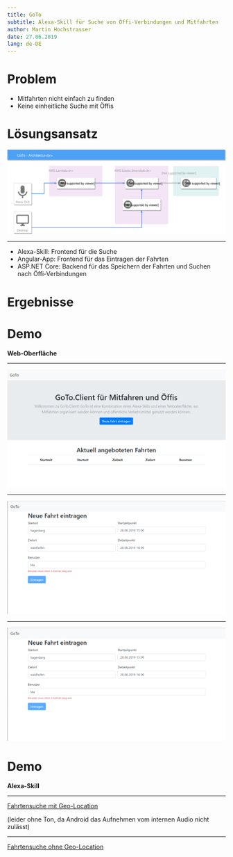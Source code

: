 ```yaml
---
title: GoTo
subtitle: Alexa-Skill für Suche von Öffi-Verbindungen und Mitfahrten
author: Martin Hochstrasser
date: 27.06.2019
lang: de-DE
---
```


# Problem

* Mitfahrten nicht einfach zu finden
* Keine einheitliche Suche mit Öffis

# Lösungsansatz

![Systemüberblick](GoTo-Overview.svg)

---

* Alexa-Skill: Frontend für die Suche
* Angular-App: Frontend für das Eintragen der Fahrten
* ASP.NET Core: Backend für das Speichern der Fahrten und Suchen nach Öffi-Verbindungen

# Ergebnisse



# Demo

**Web-Oberfläche**

---

![[GoTo](http://goto.eu-west-1.elasticbeanstalk.com/) aufrufen](goto-client-welcome.png)

---

![Fahrt anlegen](goto-client-newtrip.png)

---

![Neue Fahrt anlegen](goto-client-newtrip.png)

# Demo

**Alexa-Skill**

---

[Fahrtensuche mit Geo-Location](goto-alexa-geo.mp4)

(leider ohne Ton, da Android das Aufnehmen vom internen Audio nicht zulässt)

---

[Fahrtensuche ohne Geo-Location](goto-alexa-nogeo.mp4)